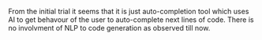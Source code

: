 From the initial trial it seems that it is just auto-completion tool which uses AI to get behavour of the user to auto-complete next lines of code.
There is no involvment of NLP to code generation as observed till now.
